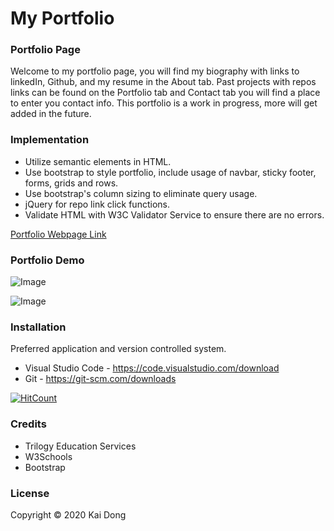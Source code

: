 # My Portfolio

### Portfolio Page
Welcome to my portfolio page, you will find my biography with links to linkedIn, Github, and my resume in the About tab. Past projects with repos links can be found on the Portfolio tab and Contact tab you will find a place to enter you contact info. This portfolio is a work in progress, more will get added in the future.

### Implementation
* Utilize semantic elements in HTML.
* Use bootstrap to style portfolio, include usage of navbar, sticky footer, forms, grids and rows.
* Use bootstrap's column sizing to eliminate query usage.
* jQuery for repo link click functions. 
* Validate HTML with W3C Validator Service to ensure there are no errors.

[Portfolio Webpage Link](https://kaidong-chr.github.io/My_Portfolio/)

### Portfolio Demo

![Image](./assets/Images/My_Portfolio.gif "Portfolio Demo")

![Image](https://img.shields.io/badge/Languages-html%20%7C%20css%20-yellow)

### Installation

Preferred application and version controlled system.
* Visual Studio Code - https://code.visualstudio.com/download
* Git - https://git-scm.com/downloads

[![HitCount](https://img.shields.io/github/search/kaidong-chr/My_Portfolio/search)](https://img.shields.io/github/search/kaidong-chr/My_Portfolio/})

### Credits

* Trilogy Education Services
* W3Schools
* Bootstrap

### License

Copyright © 2020 Kai Dong